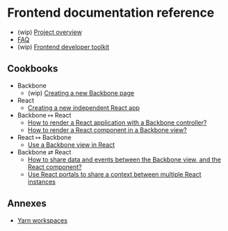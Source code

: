 # Frontend documentation reference

- (wip) [Project overview](./project_overview.md)
- [FAQ](./faq.md)
- (wip) [Frontend developer toolkit](./frontend_developer_toolkit.md)

## Cookbooks

- Backbone
    - (wip) [Creating a new Backbone page](./cookbooks/creating_backbone_page.md)
- React
    - [Creating a new independent React app](./cookbooks/creating_react_app.md)
- Backbone ↦ React
    - [How to render a React application with a Backbone controller?](./cookbooks/creating_react_page.md)
    - [How to render a React component in a Backbone view?](./cookbooks/rendering_react_inside_backbone_view.md)
- React ↦ Backbone
    - [Use a Backbone view in React](./cookbooks/rendering_backbone_view_inside_react.md)
- Backbone ⇄ React
    - [How to share data and events between the Backbone view, and the React component?](./cookbooks/sharing_data_between_backbone_and_react.md)
    - [Use React portals to share a context between multiple React instances](./cookbooks/working_with_react_portals_and_backbone.md)

## Annexes

- [Yarn workspaces](./other/yarn_workspaces.md)
